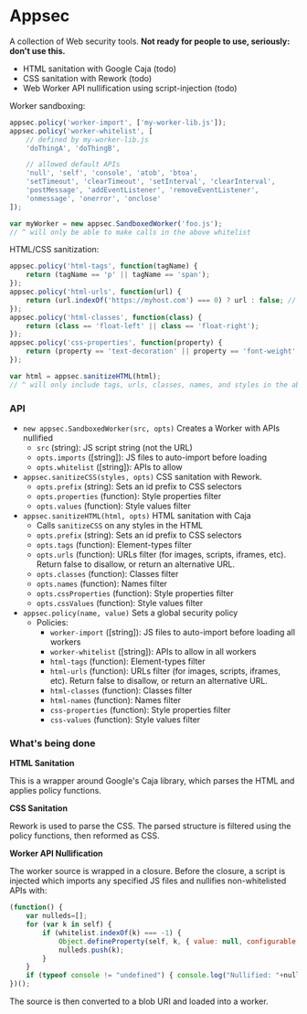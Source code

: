 Appsec
======

A collection of Web security tools. **Not ready for people to use, seriously: don't use this.**

 - HTML sanitation with Google Caja (todo)
 - CSS sanitation with Rework (todo)
 - Web Worker API nullification using script-injection (todo)

Worker sandboxing:

```js
appsec.policy('worker-import', ['my-worker-lib.js']);
appsec.policy('worker-whitelist', [
    // defined by my-worker-lib.js
    'doThingA', 'doThingB',

    // allowed default APIs
	'null', 'self', 'console', 'atob', 'btoa',
	'setTimeout', 'clearTimeout', 'setInterval', 'clearInterval',
	'postMessage', 'addEventListener', 'removeEventListener',
	'onmessage', 'onerror', 'onclose'
]);

var myWorker = new appsec.SandboxedWorker('foo.js');
// ^ will only be able to make calls in the above whitelist
```

HTML/CSS sanitization:

```js
appsec.policy('html-tags', function(tagName) {
	return (tagName == 'p' || tagName == 'span');
});
appsec.policy('html-urls', function(url) {
	return (url.indexOf('https://myhost.com') === 0) ? url : false; // only URLs on my host
});
appsec.policy('html-classes', function(class) {
	return (class == 'float-left' || class == 'float-right');
});
appsec.policy('css-properties', function(property) {
	return (property == 'text-decoration' || property == 'font-weight' || property == 'font-style');
});

var html = appsec.sanitizeHTML(html);
// ^ will only include tags, urls, classes, names, and styles in the above policies
```


### API

 - `new appsec.SandboxedWorker(src, opts)` Creates a Worker with APIs nullified
   - `src` (string): JS script string (not the URL)
   - `opts.imports` ([string]): JS files to auto-import before loading
   - `opts.whitelist` ([string]): APIs to allow
 - `appsec.sanitizeCSS(styles, opts)` CSS sanitation with Rework.
   - `opts.prefix` (string): Sets an id prefix to CSS selectors
   - `opts.properties` (function): Style properties filter
   - `opts.values` (function): Style values filter
 - `appsec.sanitizeHTML(html, opts)` HTML sanitation with Caja
   - Calls `sanitizeCSS` on any styles in the HTML
   - `opts.prefix` (string): Sets an id prefix to CSS selectors
   - `opts.tags` (function): Element-types filter
   - `opts.urls` (function): URLs filter (for images, scripts, iframes, etc). Return false to disallow, or return an alternative URL.
   - `opts.classes` (function): Classes filter
   - `opts.names` (function): Names filter
   - `opts.cssProperties` (function): Style properties filter
   - `opts.cssValues` (function): Style values filter
 - `appsec.policy(name, value)` Sets a global security policy
   - Policies:
     - `worker-import` ([string]): JS files to auto-import before loading all workers
     - `worker-whitelist` ([string]): APIs to allow in all workers
     - `html-tags` (function): Element-types filter
     - `html-urls` (function): URLs filter (for images, scripts, iframes, etc). Return false to disallow, or return an alternative URL.
     - `html-classes` (function): Classes filter
     - `html-names` (function): Names filter
     - `css-properties` (function): Style properties filter
     - `css-values` (function): Style values filter


### What's being done

**HTML Sanitation**

This is a wrapper around Google's Caja library, which parses the HTML and applies policy functions.

**CSS Sanitation**

Rework is used to parse the CSS. The parsed structure is filtered using the policy functions, then reformed as CSS.

**Worker API Nullification**

The worker source is wrapped in a closure. Before the closure, a script is injected which imports any specified JS files and nullifies non-whitelisted APIs with:

```js
(function() {
	var nulleds=[];
	for (var k in self) {
		if (whitelist.indexOf(k) === -1) {
			Object.defineProperty(self, k, { value: null, configurable: false, writable: false });
			nulleds.push(k);
		}
	}
	if (typeof console != "undefined") { console.log("Nullified: "+nulleds.join(", ")); }
})();
```

The source is then converted to a blob URI and loaded into a worker.